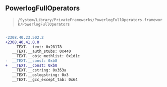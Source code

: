 ## PowerlogFullOperators

> `/System/Library/PrivateFrameworks/PowerlogFullOperators.framework/PowerlogFullOperators`

```diff

-2308.40.23.502.2
+2308.40.41.0.0
   __TEXT.__text: 0x28178
   __TEXT.__auth_stubs: 0x440
   __TEXT.__objc_methlist: 0x1d1c
-  __TEXT.__const: 0xb8
+  __TEXT.__const: 0xb0
   __TEXT.__cstring: 0x353a
   __TEXT.__oslogstring: 0x3
   __TEXT.__gcc_except_tab: 0x64

```
